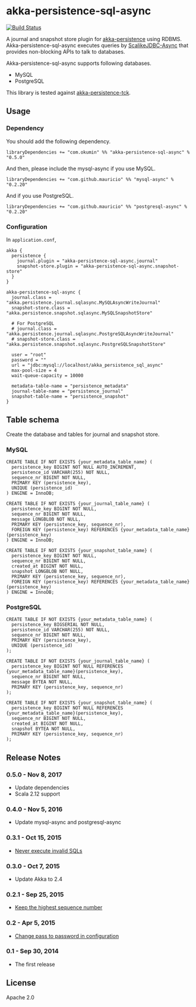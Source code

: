 # akka-persistence-sql-async

[![Build Status](https://travis-ci.org/okumin/akka-persistence-sql-async.svg?branch=master)](https://travis-ci.org/okumin/akka-persistence-sql-async)

A journal and snapshot store plugin for [akka-persistence](http://doc.akka.io/docs/akka/2.4.12/scala/persistence.html) using RDBMS.
Akka-persistence-sql-async executes queries by [ScalikeJDBC-Async](https://github.com/scalikejdbc/scalikejdbc-async) that provides non-blocking APIs to talk to databases.


Akka-persistence-sql-async supports following databases.
- MySQL
- PostgreSQL

This library is tested against [akka-persistence-tck](http://doc.akka.io/docs/akka/2.4.12/scala/persistence.html#plugin-tck).

## Usage

### Dependency

You should add the following dependency.

```
libraryDependencies += "com.okumin" %% "akka-persistence-sql-async" % "0.5.0"
```

And then, please include the mysql-async if you use MySQL.

```
libraryDependencies += "com.github.mauricio" %% "mysql-async" % "0.2.20"
```

And if you use PostgreSQL.

```
libraryDependencies += "com.github.mauricio" %% "postgresql-async" % "0.2.20"
```

### Configuration

In `application.conf`,

```
akka {
  persistence {
    journal.plugin = "akka-persistence-sql-async.journal"
    snapshot-store.plugin = "akka-persistence-sql-async.snapshot-store"
  }
}

akka-persistence-sql-async {
  journal.class = "akka.persistence.journal.sqlasync.MySQLAsyncWriteJournal"
  snapshot-store.class = "akka.persistence.snapshot.sqlasync.MySQLSnapshotStore"

  # For PostgreSQL
  # journal.class = "akka.persistence.journal.sqlasync.PostgreSQLAsyncWriteJournal"
  # snapshot-store.class = "akka.persistence.snapshot.sqlasync.PostgreSQLSnapshotStore"

  user = "root"
  password = ""
  url = "jdbc:mysql://localhost/akka_persistence_sql_async"
  max-pool-size = 4
  wait-queue-capacity = 10000

  metadata-table-name = "persistence_metadata"
  journal-table-name = "persistence_journal"
  snapshot-table-name = "persistence_snapshot"
}
```

## Table schema

Create the database and tables for journal and snapshot store.

### MySQL

```
CREATE TABLE IF NOT EXISTS {your_metadata_table_name} (
  persistence_key BIGINT NOT NULL AUTO_INCREMENT,
  persistence_id VARCHAR(255) NOT NULL,
  sequence_nr BIGINT NOT NULL,
  PRIMARY KEY (persistence_key),
  UNIQUE (persistence_id)
) ENGINE = InnoDB;

CREATE TABLE IF NOT EXISTS {your_journal_table_name} (
  persistence_key BIGINT NOT NULL,
  sequence_nr BIGINT NOT NULL,
  message LONGBLOB NOT NULL,
  PRIMARY KEY (persistence_key, sequence_nr),
  FOREIGN KEY (persistence_key) REFERENCES {your_metadata_table_name} (persistence_key)
) ENGINE = InnoDB;

CREATE TABLE IF NOT EXISTS {your_snapshot_table_name} (
  persistence_key BIGINT NOT NULL,
  sequence_nr BIGINT NOT NULL,
  created_at BIGINT NOT NULL,
  snapshot LONGBLOB NOT NULL,
  PRIMARY KEY (persistence_key, sequence_nr),
  FOREIGN KEY (persistence_key) REFERENCES {your_metadata_table_name} (persistence_key)
) ENGINE = InnoDB;
```

### PostgreSQL

```
CREATE TABLE IF NOT EXISTS {your_metadata_table_name} (
  persistence_key BIGSERIAL NOT NULL,
  persistence_id VARCHAR(255) NOT NULL,
  sequence_nr BIGINT NOT NULL,
  PRIMARY KEY (persistence_key),
  UNIQUE (persistence_id)
);

CREATE TABLE IF NOT EXISTS {your_journal_table_name} (
  persistence_key BIGINT NOT NULL REFERENCES {your_metadata_table_name}(persistence_key),
  sequence_nr BIGINT NOT NULL,
  message BYTEA NOT NULL,
  PRIMARY KEY (persistence_key, sequence_nr)
);

CREATE TABLE IF NOT EXISTS {your_snapshot_table_name} (
  persistence_key BIGINT NOT NULL REFERENCES {your_metadata_table_name}(persistence_key),
  sequence_nr BIGINT NOT NULL,
  created_at BIGINT NOT NULL,
  snapshot BYTEA NOT NULL,
  PRIMARY KEY (persistence_key, sequence_nr)
);
```

## Release Notes

### 0.5.0 - Nov 8, 2017
- Update dependencies
- Scala 2.12 support

### 0.4.0 - Nov 5, 2016
- Update mysql-async and postgresql-async

### 0.3.1 - Oct 15, 2015
- [Never execute invalid SQLs](https://github.com/okumin/akka-persistence-sql-async/issues/10)

### 0.3.0 - Oct 7, 2015
- Update Akka to 2.4

### 0.2.1 - Sep 25, 2015
- [Keep the highest sequence number](https://github.com/okumin/akka-persistence-sql-async/issues/6)

### 0.2 - Apr 5, 2015
- [Change pass to password in configuration](https://github.com/okumin/akka-persistence-sql-async/issues/3)

### 0.1 - Sep 30, 2014
- The first release

## License

Apache 2.0
